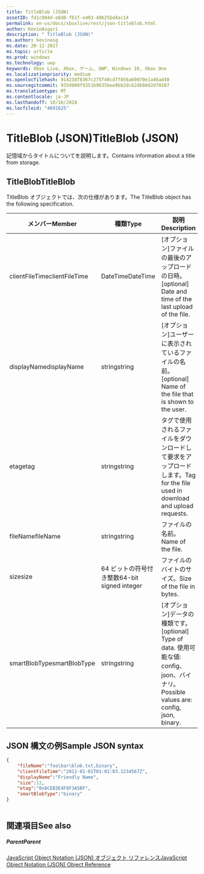 ```yaml
---
title: TitleBlob (JSON)
assetID: fd1c904d-e8d0-f61f-e403-40b25bd4ac14
permalink: en-us/docs/xboxlive/rest/json-titleblob.html
author: KevinAsgari
description: " TitleBlob (JSON)"
ms.author: kevinasg
ms.date: 20-12-2017
ms.topic: article
ms.prod: windows
ms.technology: uwp
keywords: Xbox Live, Xbox, ゲーム, UWP, Windows 10, Xbox One
ms.localizationpriority: medium
ms.openlocfilehash: 91423df8367c275f40cd7f856a60070e1a46ad40
ms.sourcegitcommit: 9354909f9351b9635bee9bb2dc62db60d2d70107
ms.translationtype: MT
ms.contentlocale: ja-JP
ms.lasthandoff: 10/16/2018
ms.locfileid: "4691625"
---
```

# <a name="titleblob-json"></a><span data-ttu-id="ddbb3-104">TitleBlob (JSON)</span><span class="sxs-lookup"><span data-stu-id="ddbb3-104">TitleBlob (JSON)</span></span>
<span data-ttu-id="ddbb3-105">記憶域からタイトルについてを説明します。</span><span class="sxs-lookup"><span data-stu-id="ddbb3-105">Contains information about a title from storage.</span></span> 
<a id="ID4EP"></a>

 
## <a name="titleblob"></a><span data-ttu-id="ddbb3-106">TitleBlob</span><span class="sxs-lookup"><span data-stu-id="ddbb3-106">TitleBlob</span></span>
 
<span data-ttu-id="ddbb3-107">TitleBlob オブジェクトでは、次の仕様があります。</span><span class="sxs-lookup"><span data-stu-id="ddbb3-107">The TitleBlob object has the following specification.</span></span>
 
| <span data-ttu-id="ddbb3-108">メンバー</span><span class="sxs-lookup"><span data-stu-id="ddbb3-108">Member</span></span>| <span data-ttu-id="ddbb3-109">種類</span><span class="sxs-lookup"><span data-stu-id="ddbb3-109">Type</span></span>| <span data-ttu-id="ddbb3-110">説明</span><span class="sxs-lookup"><span data-stu-id="ddbb3-110">Description</span></span>| 
| --- | --- | --- | 
| <span data-ttu-id="ddbb3-111">clientFileTime</span><span class="sxs-lookup"><span data-stu-id="ddbb3-111">clientFileTime</span></span>| <span data-ttu-id="ddbb3-112">DateTime</span><span class="sxs-lookup"><span data-stu-id="ddbb3-112">DateTime</span></span>| <span data-ttu-id="ddbb3-113">[オプション]ファイルの最後のアップロードの日時。</span><span class="sxs-lookup"><span data-stu-id="ddbb3-113">[optional] Date and time of the last upload of the file.</span></span>| 
| <span data-ttu-id="ddbb3-114">displayName</span><span class="sxs-lookup"><span data-stu-id="ddbb3-114">displayName</span></span>| <span data-ttu-id="ddbb3-115">string</span><span class="sxs-lookup"><span data-stu-id="ddbb3-115">string</span></span>| <span data-ttu-id="ddbb3-116">[オプション]ユーザーに表示されているファイルの名前。</span><span class="sxs-lookup"><span data-stu-id="ddbb3-116">[optional] Name of the file that is shown to the user.</span></span>| 
| <span data-ttu-id="ddbb3-117">etag</span><span class="sxs-lookup"><span data-stu-id="ddbb3-117">etag</span></span>| <span data-ttu-id="ddbb3-118">string</span><span class="sxs-lookup"><span data-stu-id="ddbb3-118">string</span></span>| <span data-ttu-id="ddbb3-119">タグで使用されるファイルをダウンロードして要求をアップロードします。</span><span class="sxs-lookup"><span data-stu-id="ddbb3-119">Tag for the file used in download and upload requests.</span></span>| 
| <span data-ttu-id="ddbb3-120">fileName</span><span class="sxs-lookup"><span data-stu-id="ddbb3-120">fileName</span></span>| <span data-ttu-id="ddbb3-121">string</span><span class="sxs-lookup"><span data-stu-id="ddbb3-121">string</span></span>| <span data-ttu-id="ddbb3-122">ファイルの名前。</span><span class="sxs-lookup"><span data-stu-id="ddbb3-122">Name of the file.</span></span>| 
| <span data-ttu-id="ddbb3-123">size</span><span class="sxs-lookup"><span data-stu-id="ddbb3-123">size</span></span>| <span data-ttu-id="ddbb3-124">64 ビットの符号付き整数</span><span class="sxs-lookup"><span data-stu-id="ddbb3-124">64-bit signed integer</span></span>| <span data-ttu-id="ddbb3-125">ファイルのバイトのサイズ。</span><span class="sxs-lookup"><span data-stu-id="ddbb3-125">Size of the file in bytes.</span></span>| 
| <span data-ttu-id="ddbb3-126">smartBlobType</span><span class="sxs-lookup"><span data-stu-id="ddbb3-126">smartBlobType</span></span>| <span data-ttu-id="ddbb3-127">string</span><span class="sxs-lookup"><span data-stu-id="ddbb3-127">string</span></span>| <span data-ttu-id="ddbb3-128">[オプション]データの種類です。</span><span class="sxs-lookup"><span data-stu-id="ddbb3-128">[optional] Type of data.</span></span> <span data-ttu-id="ddbb3-129">使用可能な値: config、json、バイナリ。</span><span class="sxs-lookup"><span data-stu-id="ddbb3-129">Possible values are: config, json, binary.</span></span>| 
  
<a id="ID4E6C"></a>

 
## <a name="sample-json-syntax"></a><span data-ttu-id="ddbb3-130">JSON 構文の例</span><span class="sxs-lookup"><span data-stu-id="ddbb3-130">Sample JSON syntax</span></span>
 

```json
{
    "fileName":"foo\bar\blob.txt,binary",
    "clientFileTime":"2012-01-01T01:02:03.1234567Z",
    "displayName":"Friendly Name",
    "size":12,
    "etag":"0x8CEB3E4F8F3A5BF",
    "smartBlobType":"binary"
}
      
```

  
<a id="ID4EID"></a>

 
## <a name="see-also"></a><span data-ttu-id="ddbb3-131">関連項目</span><span class="sxs-lookup"><span data-stu-id="ddbb3-131">See also</span></span>
 
<a id="ID4EKD"></a>

 
##### <a name="parent"></a><span data-ttu-id="ddbb3-132">Parent</span><span class="sxs-lookup"><span data-stu-id="ddbb3-132">Parent</span></span> 

[<span data-ttu-id="ddbb3-133">JavaScript Object Notation (JSON) オブジェクト リファレンス</span><span class="sxs-lookup"><span data-stu-id="ddbb3-133">JavaScript Object Notation (JSON) Object Reference</span></span>](atoc-xboxlivews-reference-json.md)

   